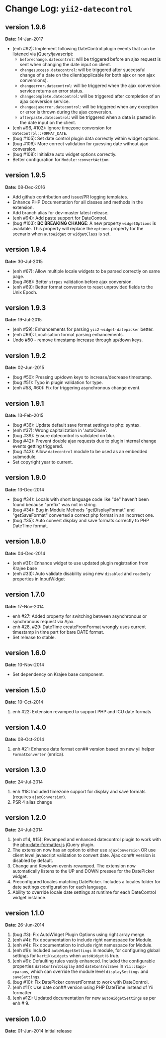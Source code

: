 Change Log: `yii2-datecontrol`
==============================

## version 1.9.6

**Date:** 14-Jan-2017

- (enh #92): Implement following DateControl plugin events that can be listened via jQuery/javascript:
   - `beforechange.datecontrol`: will be triggered before an ajax request is sent when changing the date input on client.
   - `changesuccess.datecontrol`: will be triggered after successful change of a date on the client(applicable for both ajax or non ajax conversions). 
   - `changeerror.datecontrol`: will be triggered when the ajax conversion service returns an error status.
   - `changecomplete.datecontrol`: will be triggered after completion of an ajax conversion service.
   - `changeajaxerror.datecontrol`: will be triggered when any exception or error is thrown during the ajax conversion.
   - `afterpaste.datecontrol`: will be triggered when a data is pasted in the date input on the client.   
- (enh #96, #102): Ignore timezone conversion for `DateControl::FORMAT_DATE`.
- (bug #105): Set date control plugin data correctly within widget options.
- (bug #106): More correct validation for guessing date without ajax conversion.
- (bug #108): Initialize auto widget options correctly.
- Better configuration for `Module::convertAction`.

## version 1.9.5

**Date:** 08-Dec-2016

- Add github contribution and issue/PR logging templates.
- Enhance PHP Documentation for all classes and methods in the extension.
- Add branch alias for dev-master latest release.
- (enh #94): Add paste support for DateControl.
- (bug #103): **BC BREAKING CHANGE**: A new property `widgetOptions` is available. This property will replace the `options` property for the scenario when `autoWidget` or `widgetClass` is set.

## version 1.9.4

**Date:** 30-Jul-2015

- (enh #67): Allow multiple locale widgets to be parsed correctly on same page.
- (bug #68): Better `strpos` validation before ajax conversion.
- (enh #69): Better format conversion to reset unprovided fields to the Unix Epoch.

## version 1.9.3

**Date:** 19-Jul-2015

- (enh #59): Enhancements for parsing `yii2-widget-datepicker` better.
- (enh #66): Localisation format parsing enhancements.
- Undo #50 - remove timestamp increase through up/down keys.

## version 1.9.2

**Date:** 02-Jun-2015

- (bug #50): Pressing up/down keys to increase/decrease timestamp.
- (bug #51): Typo in plugin validation for type.
- (enh #58, #60): Fix for triggering asynchronous change event.

## version 1.9.1

**Date:** 13-Feb-2015

- (bug #36): Update default save format settings to php: syntax.
- (enh #37): Wrong capitalization in 'autoClose'.
- (bug #39): Ensure datecontrol is validated on blur.
- (bug #42): Prevent double ajax requests due to plugin internal change events getting triggered.
- (bug #43): Allow `datecontrol` module to be used as an embedded submodule.
- Set copyright year to current.

## version 1.9.0

**Date:** 13-Dec-2014

- (bug #34): Locals with short language code like "de" haven't been found because "prefix" was not in string. 
- (bug #34): Bug in Module Methods "getDisplayFormat" and "getSaveFormat" converted a correct php format in an incorrect one.
- (bug #35): Auto convert display and save formats correctly to PHP DateTime format.

## version 1.8.0

**Date:** 04-Dec-2014

- (enh #31): Enhance widget to use updated plugin registration from Krajee base 
- (enh #33): Auto validate disability using new `disabled` and `readonly` properties in InputWidget

## version 1.7.0

**Date:** 17-Nov-2014

- enh #27: Added property for switching between asynchronous or synchronous request via Ajax.
- enh #28, #29: DateTime createFromFormat wrongly uses current timestamp in time part for bare DATE format.
- Set release to stable.

## version 1.6.0

**Date:** 10-Nov-2014

- Set dependency on Krajee base component.

## version 1.5.0

**Date:** 10-Oct-2014

1. enh #22: Extension revamped to support PHP and ICU date formats 

## version 1.4.0

**Date:** 08-Oct-2014

1. enh #21: Enhance date format con## version based on new yii helper `FormatConverter` (enrica).

## version 1.3.0

**Date:** 24-Jul-2014

1. enh #18: Included timezone support for display and save formats (requires `ajaxConversion`).
2. PSR 4 alias change

## version 1.2.0

**Date:** 24-Jul-2014

1. (enh #14, #15): Revamped and enhanced datecontrol plugin to work with the [php-date-formatter.js](https://github.com/kartik-v/php-date-formatter) jQuery plugin.
2. The extension now has an option to either use `ajaxConversion` OR use client level javascript validation to convert date. Ajax con## version is disabled by default.
3. Change and Keydown events revamped. The extension now automatically listens to the UP and DOWN presses for the DatePicker widget.
4. Preconfigured locales matching DatePicker. Includes a locales folder for date settings configuration for each language.
5. Ability to override locale date settings at runtime for each DateControl widget instance.

## version 1.1.0

**Date:** 26-Jun-2014

1. (bug #3): Fix AutoWidget Plugin Options using right array merge.
2. (enh #4): Fix documentation to include right namespace for Module.
3. (enh #4): Fix documentation to include right namespace for Module.
4. (enh #9): Included `autoWidgetSettings` in module, for configuring global settings for `kartik\widgets` when `autoWidget` is true.
5. (enh #9): Defaulting rules vastly enhanced. Included the configurable properties `dateControlDisplay` and `dateControlSave` in 
   `Yii::$app->params`, which can override the module level `displaySettings` and `saveSettings`.
6. (bug #10): Fix DatePicker convertFormat to work with DateControl.
7. (enh #11): Use date con## version using PHP DateTime instead of Yii formatter
8. (enh #12): Updated documentation for new `autoWidgetSettings` as per enh # 9.

## version 1.0.0

**Date:** 01-Jun-2014
Initial release
